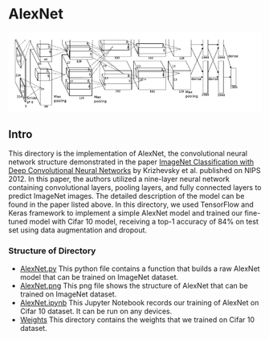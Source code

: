 # AlexNet

![paper.png](paper.png)

## Intro

This directory is the implementation of AlexNet, the convolutional neural network structure demonstrated in the
paper [ImageNet Classification with Deep Convolutional Neural Networks](https://papers.nips.cc/paper/2012/file/c399862d3b9d6b76c8436e924a68c45b-Paper.pdf)
by Krizhevsky et al. published on NIPS 2012. In this paper, the authors utilized a nine-layer neural network containing
convolutional layers, pooling layers, and fully connected layers to predict ImageNet images. The detailed description of
the model can be found in the paper listed above. In this directory, we used TensorFlow and Keras framework to implement
a simple AlexNet model and trained our fine-tuned model with Cifar 10 model, receiving a top-1 accuracy of 84% on test set using data augmentation and dropout.

### Structure of Directory

- [AlexNet.py](AlexNet.py)
  This python file contains a function that builds a raw AlexNet model that can be trained on ImageNet dataset.
- [AlexNet.png](AlexNet.png)
  This png file shows the structure of AlexNet that can be trained on ImageNet dataset.
- [AlexNet.ipynb](AlexNet.ipynb)
  This Jupyter Notebook records our training of AlexNet on Cifar 10 dataset. It can be run on any devices.
- [Weights](weights)
  This directory contains the weights that we trained on Cifar 10 dataset.